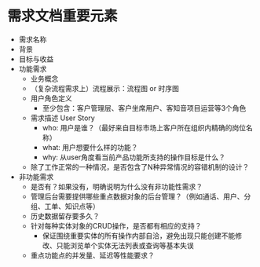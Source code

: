 # 需求文档重要元素
- 需求名称
- 背景
- 目标与收益
- 功能需求
  - 业务概念
  - （复杂流程需求上）流程展示：流程图 or 时序图
  - 用户角色定义
    - 至少包含：客户管理层、客户坐席用户、客知音项目运营等3个角色
  - 需求描述 User Story
    - who: 用户是谁？（最好来自目标市场上客户所在组织内精确的岗位名称）
    - what: 用户想要什么样的功能？
    - why: 从user角度看当前产品功能所支持的操作目标是什么？
  - 除了工作正常的一种情况，是否包含了N种异常情况的容错机制的设计？
- 非功能需求
  - 是否有？如果没有，明确说明为什么没有非功能性需求？
  - 管理后台需要提供哪些重点数据对象的后台管理？（例如通话、用户、分组、工单、知识点等）
  - 历史数据留存要多久？
  - 针对每种实体对象的CRUD操作，是否都有相应的支持？
    - 保证围绕重要实体的所有操作内部自洽，避免出现只能创建不能修改、只能浏览单个实体无法列表或查询等基本失误
  - 重点功能点的并发量、延迟等性能要求？
